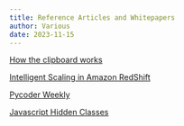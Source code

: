 ```yaml
---
title: Reference Articles and Whitepapers
author: Various
date: 2023-11-15
---
```


 [How the clipboard works](https://whynothugo.nl/journal/2022/10/21/how-the-clipboard-works/) 

 [Intelligent Scaling in Amazon RedShift](https://drive.google.com/file/d/1E7cb5Ttj21JvI3svJC0QnkhncycX2PS-/view) 

 [Pycoder Weekly](https://pycoders.com/issues/649)
 
 [Javascript Hidden Classes](https://richardartoul.github.io/jekyll/update/2015/04/26/hidden-classes.html)




